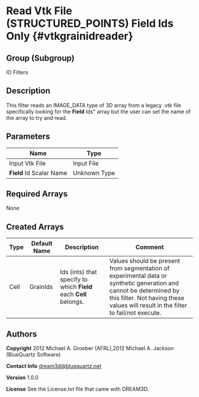 Read Vtk File (STRUCTURED_POINTS) Field Ids Only {#vtkgrainidreader}
======

## Group (Subgroup) ##
IO Filters

## Description ##

This filter reads an IMAGE_DATA type of 3D array from a legacy .vtk file specifically looking for the **Field** Ids" array but the user can set the name of the array to try and read.


## Parameters ##

| Name | Type |
|------|------|
| Input Vtk File | Input File |
| **Field** Id Scalar Name | Unknown Type |

## Required Arrays ##
None


## Created Arrays ##

| Type | Default Name | Description | Comment |
|------|--------------|-------------|---------|
| Cell | GrainIds | Ids (ints) that specify to which **Field** each **Cell** belongs. | Values should be present from segmentation of experimental data or synthetic generation and cannot be determined by this filter. Not having these values will result in the filter to fail/not execute. |



## Authors ##

**Copyright** 2012 Michael A. Groeber (AFRL),2012 Michael A. Jackson (BlueQuartz Software)

**Contact Info** dream3d@bluequartz.net

**Version** 1.0.0

**License**  See the License.txt file that came with DREAM3D.



